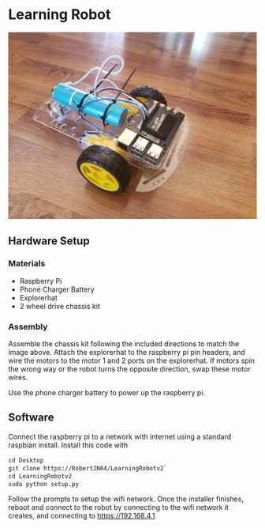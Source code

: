 # Learning Robot

![Robot Picture](robot.jpg)

## Hardware Setup

### Materials
- Raspberry Pi
- Phone Charger Battery
- Explorerhat
- 2 wheel drive chassis kit

### Assembly

Assemble the chassis kit following the included
directions to match the image above. Attach
the explorerhat to the raspberry pi pin headers,
and wire the motors to the motor 1 and 2 ports
on the explorerhat. If motors spin the wrong way or the 
robot turns the opposite direction, swap these motor wires.

Use the phone charger battery to power up the raspberry pi.

## Software

Connect the raspberry pi to a network with internet using a standard
raspbian install. Install this code with

```commandline
cd Desktop
git clone https://RobertJN64/LearningRobotv2`
cd LearningRobotv2
sudo python setup.py
```

Follow the prompts to setup the wifi network.
Once the installer finishes, reboot and connect
to the robot by connecting to the wifi network it
creates, and connecting to https://192.168.4.1
